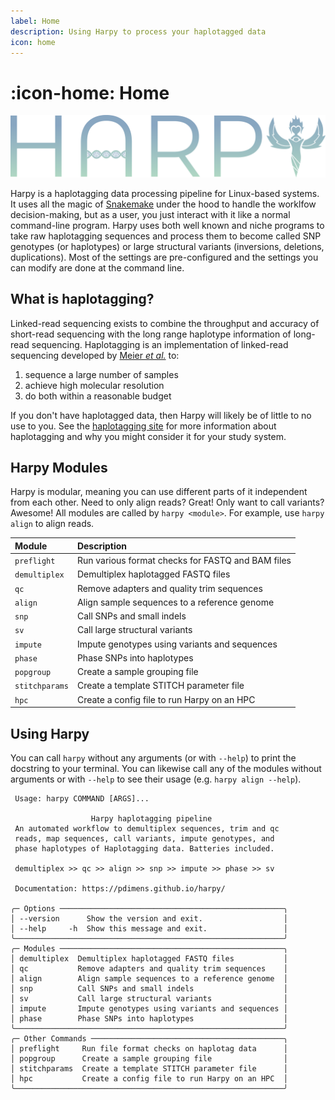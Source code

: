 ```yaml
---
label: Home
description: Using Harpy to process your haplotagged data
icon: home
---
```


# :icon-home: Home

![](static/logo_trans.png)

Harpy is a haplotagging data processing pipeline for Linux-based systems. It uses all the 
magic of [Snakemake](https://snakemake.readthedocs.io/en/stable/) under the hood to handle 
the worklfow decision-making, but as a user, you just interact with it like a normal command-line 
program. Harpy uses both well known and niche programs to take raw haplotagging sequences and process
them to become called SNP genotypes (or haplotypes) or large structural variants (inversions, deletions, duplications).
Most of the settings are pre-configured and the settings you can modify are done at the command line. 

## What is haplotagging?
Linked-read sequencing exists to combine the throughput and accuracy of short-read
sequencing with the long range haplotype information of long-read sequencing.
Haplotagging is an implementation of linked-read sequencing developed by
[Meier _et al._](https://doi.org/10.1073/pnas.2015005118) to:

1. sequence a large number of samples
2. achieve high molecular resolution
3. do both within a reasonable budget

If you don't have haplotagged data, then Harpy will likely be of little to no use to you. See the [haplotagging site](https://www.fml.tuebingen.mpg.de/9418/haplotagging)
for more information about haplotagging and why you might consider it for your study system.


## Harpy Modules
Harpy is modular, meaning you can use different parts of it independent from each other. Need to only align reads?
Great! Only want to call variants? Awesome! All modules are called by `harpy <module>`. For example, use `harpy align` to align reads.

| Module        | Description                                   |
|:--------------|:----------------------------------------------|
| `preflight`   | Run various format checks for FASTQ and BAM files |
| `demultiplex` | Demultiplex haplotagged FASTQ files           |
| `qc`          | Remove adapters and quality trim sequences    |
| `align`       | Align sample sequences to a reference genome  |
| `snp`         | Call SNPs and small indels                    |
| `sv`          | Call large structural variants                |
| `impute`      | Impute genotypes using variants and sequences |
| `phase`       | Phase SNPs into haplotypes                    |
| `popgroup`      | Create a sample grouping file               |
| `stitchparams`  | Create a template STITCH parameter file     |
| `hpc`           | Create a config file to run Harpy on an HPC |

## Using Harpy
You can call `harpy` without any arguments (or with `--help`) to print the docstring to your terminal. You can likewise call any of the modules without arguments or with `--help` to see their usage  (e.g. `harpy align --help`).
``` harpy --help                                                      
 Usage: harpy COMMAND [ARGS]...                     
                                                              
                  Harpy haplotagging pipeline                  
 An automated workflow to demultiplex sequences, trim and qc   
 reads, map sequences, call variants, impute genotypes, and    
 phase haplotypes of Haplotagging data. Batteries included.    
                                                               
 demultiplex >> qc >> align >> snp >> impute >> phase >> sv          
                                                               
 Documentation: https://pdimens.github.io/harpy/               
                                                               
╭─ Options ──────────────────────────────────────────────────╮
│ --version      Show the version and exit.                  │
│ --help     -h  Show this message and exit.                 │
╰────────────────────────────────────────────────────────────╯
╭─ Modules ──────────────────────────────────────────────────╮
│ demultiplex  Demultiplex haplotagged FASTQ files           │
│ qc           Remove adapters and quality trim sequences    │
│ align        Align sample sequences to a reference genome  │
│ snp          Call SNPs and small indels                    │
│ sv           Call large structural variants                │
│ impute       Impute genotypes using variants and sequences │
│ phase        Phase SNPs into haplotypes                    │
╰────────────────────────────────────────────────────────────╯
╭─ Other Commands ───────────────────────────────────────────╮
│ preflight     Run file format checks on haplotag data      │
│ popgroup      Create a sample grouping file                │
│ stitchparams  Create a template STITCH parameter file      │
│ hpc           Create a config file to run Harpy on an HPC  │
╰────────────────────────────────────────────────────────────╯
```
